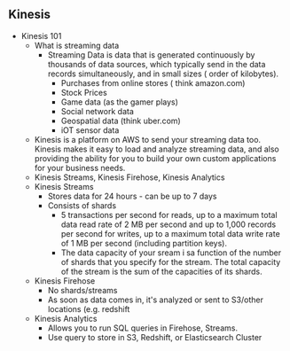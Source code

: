 Kinesis
----------

* Kinesis 101
  * What is streaming data
    * Streaming Data is data that is generated continuously by thousands of data sources, which typically send in the data records simultaneously, and in small sizes ( order of kilobytes).
      * Purchases from online stores ( think amazon.com)
      * Stock Prices
      * Game data (as the gamer plays)
      * Social network data
      * Geospatial data (think uber.com)
      * iOT sensor data
  * Kinesis is a platform on AWS to send your streaming data too. Kinesis makes it easy to load and analyze streaming data, and also providing the ability for you to build your own custom applications for your business needs.
  * Kinesis Streams, Kinesis Firehose, Kinesis Analytics
  * Kinesis Streams
    * Stores data for 24 hours - can be up to 7 days
    * Consists of shards
      * 5 transactions per second for reads, up to a maximum total data read rate of 2 MB per second and up to 1,000 records per second for writes, up to a maximum total data write rate of 1 MB per second (including partition keys).
      * The data capacity of your sream i sa function of the number of shards that you specify for the stream. The total capacity of the stream is the sum of the capacities of its shards.
  * Kinesis Firehose
    * No shards/streams
    * As soon as data comes in, it's analyzed or sent to S3/other locations (e.g. redshift
  * Kinesis Analytics
    * Allows you to run SQL queries in Firehose, Streams.
    * Use query to store in S3, Redshift, or Elasticsearch Cluster
